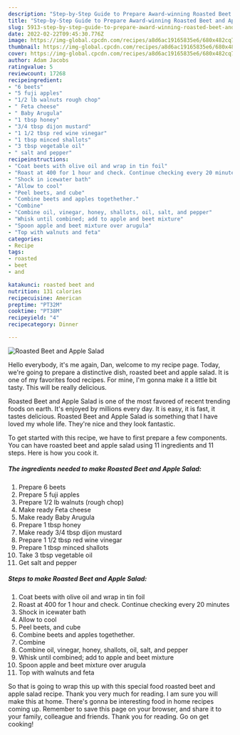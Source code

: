 ```yaml
---
description: "Step-by-Step Guide to Prepare Award-winning Roasted Beet and Apple Salad"
title: "Step-by-Step Guide to Prepare Award-winning Roasted Beet and Apple Salad"
slug: 5913-step-by-step-guide-to-prepare-award-winning-roasted-beet-and-apple-salad
date: 2022-02-22T09:45:30.776Z
image: https://img-global.cpcdn.com/recipes/a8d6ac19165835e6/680x482cq70/roasted-beet-and-apple-salad-recipe-main-photo.jpg
thumbnail: https://img-global.cpcdn.com/recipes/a8d6ac19165835e6/680x482cq70/roasted-beet-and-apple-salad-recipe-main-photo.jpg
cover: https://img-global.cpcdn.com/recipes/a8d6ac19165835e6/680x482cq70/roasted-beet-and-apple-salad-recipe-main-photo.jpg
author: Adam Jacobs
ratingvalue: 5
reviewcount: 17268
recipeingredient:
- "6 beets"
- "5 fuji apples"
- "1/2 lb walnuts rough chop"
- " Feta cheese"
- " Baby Arugula"
- "1 tbsp honey"
- "3/4 tbsp dijon mustard"
- "1 1/2 tbsp red wine vinegar"
- "1 tbsp minced shallots"
- "3 tbsp vegetable oil"
- " salt and pepper"
recipeinstructions:
- "Coat beets with olive oil and wrap in tin foil"
- "Roast at 400 for 1 hour and check. Continue checking every 20 minutes"
- "Shock in icewater bath"
- "Allow to cool"
- "Peel beets, and cube"
- "Combine beets and apples togethether."
- "Combine"
- "Combine oil, vinegar, honey, shallots, oil, salt, and pepper"
- "Whisk until combined; add to apple and beet mixture"
- "Spoon apple and beet mixture over arugula"
- "Top with walnuts and feta"
categories:
- Recipe
tags:
- roasted
- beet
- and

katakunci: roasted beet and 
nutrition: 131 calories
recipecuisine: American
preptime: "PT32M"
cooktime: "PT38M"
recipeyield: "4"
recipecategory: Dinner

---
```



![Roasted Beet and Apple Salad](https://img-global.cpcdn.com/recipes/a8d6ac19165835e6/680x482cq70/roasted-beet-and-apple-salad-recipe-main-photo.jpg)

Hello everybody, it's me again, Dan, welcome to my recipe page. Today, we're going to prepare a distinctive dish, roasted beet and apple salad. It is one of my favorites food recipes. For mine, I'm gonna make it a little bit tasty. This will be really delicious.

Roasted Beet and Apple Salad is one of the most favored of recent trending foods on earth. It's enjoyed by millions every day. It is easy, it is fast, it tastes delicious. Roasted Beet and Apple Salad is something that I have loved my whole life. They're nice and they look fantastic.




To get started with this recipe, we have to first prepare a few components. You can have roasted beet and apple salad using 11 ingredients and 11 steps. Here is how you cook it.

<!--inarticleads1-->

##### The ingredients needed to make Roasted Beet and Apple Salad:

1. Prepare 6 beets
1. Prepare 5 fuji apples
1. Prepare 1/2 lb walnuts (rough chop)
1. Make ready  Feta cheese
1. Make ready  Baby Arugula
1. Prepare 1 tbsp honey
1. Make ready 3/4 tbsp dijon mustard
1. Prepare 1 1/2 tbsp red wine vinegar
1. Prepare 1 tbsp minced shallots
1. Take 3 tbsp vegetable oil
1. Get  salt and pepper




<!--inarticleads2-->

##### Steps to make Roasted Beet and Apple Salad:

1. Coat beets with olive oil and wrap in tin foil
1. Roast at 400 for 1 hour and check. Continue checking every 20 minutes
1. Shock in icewater bath
1. Allow to cool
1. Peel beets, and cube
1. Combine beets and apples togethether.
1. Combine
1. Combine oil, vinegar, honey, shallots, oil, salt, and pepper
1. Whisk until combined; add to apple and beet mixture
1. Spoon apple and beet mixture over arugula
1. Top with walnuts and feta




So that is going to wrap this up with this special food roasted beet and apple salad recipe. Thank you very much for reading. I am sure you will make this at home. There's gonna be interesting food in home recipes coming up. Remember to save this page on your browser, and share it to your family, colleague and friends. Thank you for reading. Go on get cooking!
